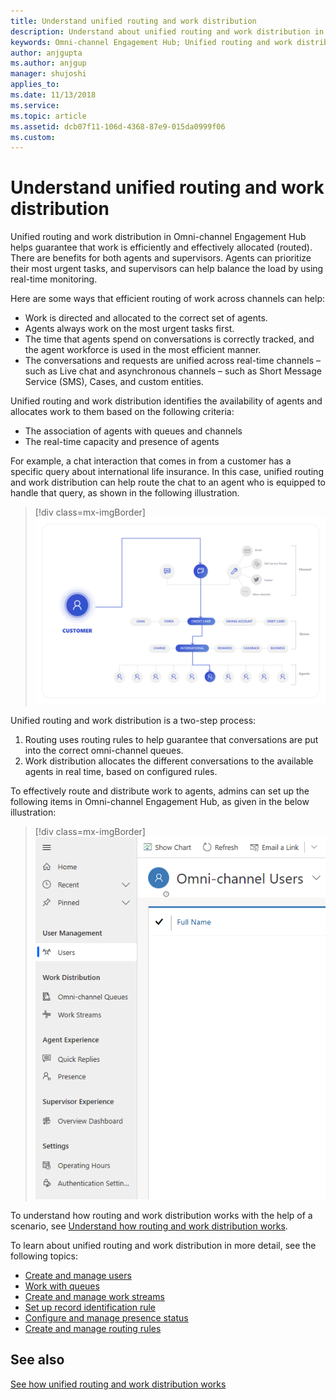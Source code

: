 ```yaml
---
title: Understand unified routing and work distribution
description: Understand about unified routing and work distribution in Omni-channel Engagement Hub
keywords: Omni-channel Engagement Hub; Unified routing and work distribution
author: anjgupta
ms.author: anjgup
manager: shujoshi
applies_to: 
ms.date: 11/13/2018
ms.service: 
ms.topic: article
ms.assetid: dcb07f11-106d-4368-87e9-015da0999f06
ms.custom: 
---
```


# Understand unified routing and work distribution

Unified routing and work distribution in Omni-channel Engagement Hub helps guarantee that work is efficiently and effectively allocated (routed). There are benefits for both agents and supervisors. Agents can prioritize their most urgent tasks, and supervisors can help balance the load by using real-time monitoring.

Here are some ways that efficient routing of work across channels can help:

- Work is directed and allocated to the correct set of agents.
- Agents always work on the most urgent tasks first.
- The time that agents spend on conversations is correctly tracked, and the agent workforce is used in the most efficient manner.
- The conversations and requests are unified across real-time channels – such as Live chat and asynchronous channels – such as Short Message Service (SMS), Cases, and custom entities.

Unified routing and work distribution identifies the availability of agents and allocates work to them based on the following criteria:

- The association of agents with queues and channels
- The real-time capacity and presence of agents

For example, a chat interaction that comes in from a customer has a specific query about international life insurance. In this case, unified routing and work distribution can help route the chat to an agent who is equipped to handle that query, as shown in the following illustration.

> [!div class=mx-imgBorder] 
> ![Routing flowchart](../media/example-routing-work.png)

Unified routing and work distribution is a two-step process:

1. Routing uses routing rules to help guarantee that conversations are put into the correct omni-channel queues.
2. Work distribution allocates the different conversations to the available agents in real time, based on configured rules.

To effectively route and distribute work to agents, admins can set up the following items in Omni-channel Engagement Hub, as given in the below illustration:

  > [!div class=mx-imgBorder] 
  > ![Omni-channel sitemap](../media/omni-channel-sitemap.png)

To understand how routing and work distribution works with the help of a scenario, see [Understand how routing and work distribution works](routing-work-distribution-scenario.md).

To learn about unified routing and work distribution in more detail, see the following topics:

- [Create and manage users](users-user-profiles.md)
- [Work with queues](queues-omni-channel.md)
- [Create and manage work streams](create-work-streams.md)
- [Set up record identification rule](record-identification-rule.md)
- [Configure and manage presence status](presence-custom-presence.md)
- [Create and manage routing rules](routing-rules.md)



## See also

[See how unified routing and work distribution works](routing-work-distribution-scenario.md)
